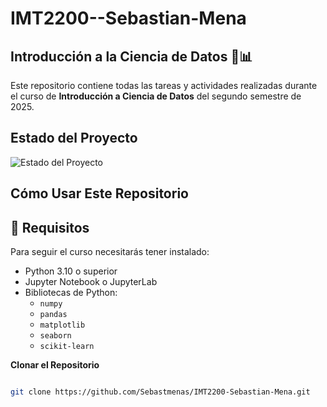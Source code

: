 # IMT2200--Sebastian-Mena


## Introducción a la Ciencia de Datos 🧪📊

Este repositorio contiene todas las tareas y actividades realizadas durante el curso de **Introducción a Ciencia de Datos** del segundo semestre de 2025.




## Estado del Proyecto

![Estado del Proyecto](https://img.shields.io/badge/Estado-Incompleto-brightgreen)


## Cómo Usar Este Repositorio


## 🧰 Requisitos

Para seguir el curso necesitarás tener instalado:

- Python 3.10 o superior
- Jupyter Notebook o JupyterLab
- Bibliotecas de Python:
  - `numpy`
  - `pandas`
  - `matplotlib`
  - `seaborn`
  - `scikit-learn`

 **Clonar el Repositorio**
   ```bash

   git clone https://github.com/Sebastmenas/IMT2200-Sebastian-Mena.git
